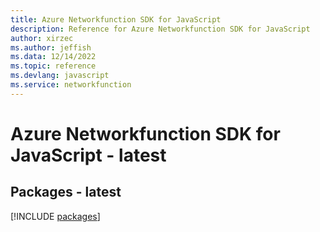 ```yaml
---
title: Azure Networkfunction SDK for JavaScript
description: Reference for Azure Networkfunction SDK for JavaScript
author: xirzec
ms.author: jeffish
ms.data: 12/14/2022
ms.topic: reference
ms.devlang: javascript
ms.service: networkfunction
---
```

# Azure Networkfunction SDK for JavaScript - latest
## Packages - latest
[!INCLUDE [packages](networkfunction-index.md)]